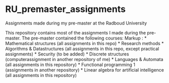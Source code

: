 # RU_premaster_assignments
Assignments made during my pre-master at the Radboud University

This repository contains most of the assignments I made during the pre-master. The pre-master contained the following courses:
Markup :  * Mathematical structures (all assignments in this repo)
          * Research methods
          * Algorithms & Datastructures (all assignments in this repo, except practical assignments)
          * Security (to be added)
          * Discrete structures (computerassignment in another repository of me)
          * Languages & Automata (all assignments in this repository)
          * Functional programming 1 (assignments in another repository)
          * Linear algebra for artificial intelligence (all assignments in this repository)
